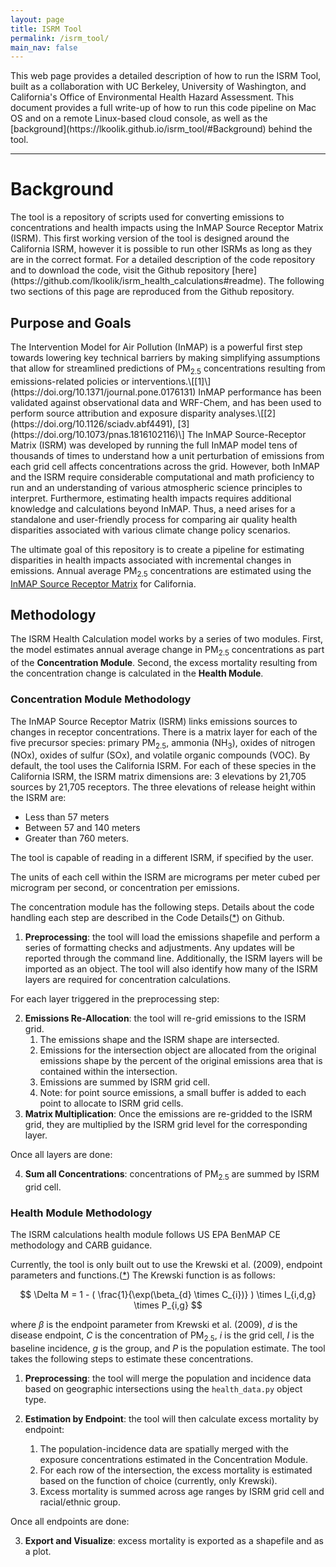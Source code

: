 ```yaml
---
layout: page
title: ISRM Tool
permalink: /isrm_tool/
main_nav: false
---
```


<p>This web page provides a detailed description of how to run the ISRM Tool, built as a collaboration with UC Berkeley, University of Washington, and California's Office of Environmental Health Hazard Assessment. This document provides a full write-up of how to run this code pipeline on Mac OS and on a remote Linux-based cloud console, as well as the [background](https://lkoolik.github.io/isrm_tool/#Background) behind the tool.</p>

---

<h1> Background </h1>
The tool is a repository of scripts used for converting emissions to concentrations and health impacts using the InMAP Source Receptor Matrix (ISRM). This first working version of the tool is designed around the California ISRM, however it is possible to run other ISRMs as long as they are in the correct format. For a detailed description of the code repository and to download the code, visit the Github repository [here](https://github.com/lkoolik/isrm_health_calculations#readme). The following two sections of this page are reproduced from the Github repository.

<h2> Purpose and Goals </h2>
The Intervention Model for Air Pollution (InMAP) is a powerful first step towards lowering key technical barriers by making simplifying assumptions that allow for streamlined predictions of PM<sub>2.5</sub> concentrations resulting from emissions-related policies or interventions.\[[1]\](https://doi.org/10.1371/journal.pone.0176131) InMAP performance has been validated against observational data and WRF-Chem, and has been used to perform source attribution and exposure disparity analyses.\[[2](https://doi.org/10.1126/sciadv.abf4491), [3](https://doi.org/10.1073/pnas.1816102116)\] The InMAP Source-Receptor Matrix (ISRM) was developed by running the full InMAP model tens of thousands of times to understand how a unit perturbation of emissions from each grid cell affects concentrations across the grid. However, both InMAP and the ISRM require considerable computational and math proficiency to run and an understanding of various atmospheric science principles to interpret. Furthermore, estimating health impacts requires additional knowledge and calculations beyond InMAP. Thus, a need arises for a standalone and user-friendly process for comparing air quality health disparities associated with various climate change policy scenarios.

The ultimate goal of this repository is to create a pipeline for estimating disparities in health impacts associated with incremental changes in emissions. Annual average PM<sub>2.5</sub> concentrations are estimated using the [InMAP Source Receptor Matrix](https://www.pnas.org/doi/full/10.1073/pnas.1816102116) for California.

## Methodology ##
The ISRM Health Calculation model works by a series of two modules. First, the model estimates annual average change in PM<sub>2.5</sub> concentrations as part of the **Concentration Module**. Second, the excess mortality resulting from the concentration change is calculated in the **Health Module**.

### Concentration Module Methodology ###
The InMAP Source Receptor Matrix (ISRM) links emissions sources to changes in receptor concentrations. There is a matrix layer for each of the five precursor species: primary PM<sub>2.5</sub>, ammonia (NH<sub>3</sub>), oxides of nitrogen (NOx), oxides of sulfur (SOx), and volatile organic compounds (VOC). By default, the tool uses the California ISRM. For each of these species in the California ISRM, the ISRM matrix dimensions are: 3 elevations by 21,705 sources by 21,705 receptors. The three elevations of release height within the ISRM are:
* Less than 57 meters
* Between 57 and 140 meters
* Greater than 760 meters.

The tool is capable of reading in a different ISRM, if specified by the user. 

The units of each cell within the ISRM are micrograms per meter cubed per microgram per second, or concentration per emissions. 

The concentration module has the following steps. Details about the code handling each step are described in the Code Details([*](https://github.com/lkoolik/isrm_health_calculations/blob/main/README.md#code-details)) on Github.

1. **Preprocessing**: the tool will load the emissions shapefile and perform a series of formatting checks and adjustments. Any updates will be reported through the command line. Additionally, the ISRM layers will be imported as an object. The tool will also identify how many of the ISRM layers are required for concentration calculations.

For each layer triggered in the preprocessing step: 

2. **Emissions Re-Allocation**: the tool will re-grid emissions to the ISRM grid.
   1. The emissions shape and the ISRM shape are intersected.
   2. Emissions for the intersection object are allocated from the original emissions shape by the percent of the original emissions area that is contained within the intersection.
   3. Emissions are summed by ISRM grid cell.
   4. Note: for point source emissions, a small buffer is added to each point to allocate to ISRM grid cells.
3. **Matrix Multiplication**: Once the emissions are re-gridded to the ISRM grid, they are multiplied by the ISRM grid level for the corresponding layer. 

Once all layers are done:

4. **Sum all Concentrations**: concentrations of PM<sub>2.5</sub> are summed by ISRM grid cell.

### Health Module Methodology ###
The ISRM calculations health module follows US EPA BenMAP CE methodology and CARB guidance. 

Currently, the tool is only built out to use the Krewski et al. (2009), endpoint parameters and functions.([*](https://www.healtheffects.org/publication/extended-follow-and-spatial-analysis-american-cancer-society-study-linking-particulate)) The Krewski function is as follows:

$$ \Delta M = 1 - ( \frac{1}{\exp(\beta_{d} \times C_{i})} ) \times I_{i,d,g} \times P_{i,g} $$

where $\beta$ is the endpoint parameter from Krewski et al. (2009), $d$ is the disease endpoint, $C$ is the concentration of PM<sub>2.5</sub>, $i$ is the grid cell, $I$ is the baseline incidence, $g$ is the group, and $P$ is the population estimate. The tool takes the following steps to estimate these concentrations.

1. **Preprocessing**: the tool will merge the population and incidence data based on geographic intersections using the `health_data.py` object type. 

2. **Estimation by Endpoint**: the tool will then calculate excess mortality by endpoint:
   1. The population-incidence data are spatially merged with the exposure concentrations estimated in the Concentration Module.
   2. For each row of the intersection, the excess mortality is estimated based on the function of choice (currently, only Krewski).
   3. Excess mortality is summed across age ranges by ISRM grid cell and racial/ethnic group.

Once all endpoints are done:

3. **Export and Visualize**: excess mortality is exported as a shapefile and as a plot.
